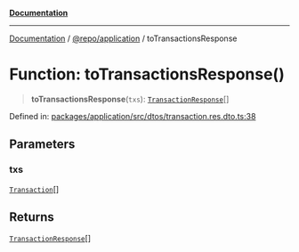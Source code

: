 [**Documentation**](../../../README.md)

***

[Documentation](../../../README.md) / [@repo/application](../README.md) / toTransactionsResponse

# Function: toTransactionsResponse()

> **toTransactionsResponse**(`txs`): [`TransactionResponse`](../type-aliases/TransactionResponse.md)[]

Defined in: [packages/application/src/dtos/transaction.res.dto.ts:38](https://github.com/o3osatoshi/experiment/blob/5bd7d1b2e07e346ab8abb44ddf7730e7fe84cf4f/packages/application/src/dtos/transaction.res.dto.ts#L38)

## Parameters

### txs

[`Transaction`](../../domain/type-aliases/Transaction.md)[]

## Returns

[`TransactionResponse`](../type-aliases/TransactionResponse.md)[]
